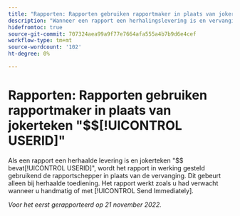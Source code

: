 ```yaml
---
title: "Rapporten: Rapporten gebruiken rapportmaker in plaats van jokerteken $$USERID"
description: "Wanneer een rapport een herhalingslevering is en vervangingsvervangings$$USERID omvat, wordt het rapport in werking gesteld gebruikend de rapportschepper in plaats van het vervanging. Dit gebeurt alleen bij herhaalde toediening. Het rapport werkt zoals verwacht wanneer het lopen manueel of het gebruiken verzendt onmiddellijk."
hidefromtoc: true
source-git-commit: 707324aea99a9f77e7664afa555a4b7b9d6e4cef
workflow-type: tm+mt
source-wordcount: '102'
ht-degree: 0%

---
```



# Rapporten: Rapporten gebruiken rapportmaker in plaats van jokerteken &quot;$$[!UICONTROL USERID]&quot;

Als een rapport een herhaalde levering is en jokerteken &quot;$$ bevat[!UICONTROL USERID]&quot;, wordt het rapport in werking gesteld gebruikend de rapportschepper in plaats van de vervanging. Dit gebeurt alleen bij herhaalde toediening. Het rapport werkt zoals u had verwacht wanneer u handmatig of met [!UICONTROL Send Immediately].

_Voor het eerst gerapporteerd op 21 november 2022._

